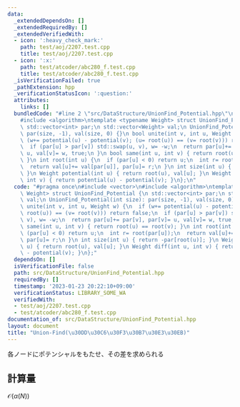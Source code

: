 ```yaml
---
data:
  _extendedDependsOn: []
  _extendedRequiredBy: []
  _extendedVerifiedWith:
  - icon: ':heavy_check_mark:'
    path: test/aoj/2207.test.cpp
    title: test/aoj/2207.test.cpp
  - icon: ':x:'
    path: test/atcoder/abc280_f.test.cpp
    title: test/atcoder/abc280_f.test.cpp
  _isVerificationFailed: true
  _pathExtension: hpp
  _verificationStatusIcon: ':question:'
  attributes:
    links: []
  bundledCode: "#line 2 \"src/DataStructure/UnionFind_Potential.hpp\"\n#include <vector>\n\
    #include <algorithm>\ntemplate <typename Weight> struct UnionFind_Potential {\n\
    \ std::vector<int> par;\n std::vector<Weight> val;\n UnionFind_Potential(int size):\
    \ par(size, -1), val(size, 0) {}\n bool unite(int v, int u, Weight w) {\n  if\
    \ (w+= potential(u) - potential(v); (u= root(u)) == (v= root(v))) return false;\n\
    \  if (par[u] > par[v]) std::swap(u, v), w= -w;\n  return par[u]+= par[v], par[v]=\
    \ u, val[v]= w, true;\n }\n bool same(int u, int v) { return root(u) == root(v);\
    \ }\n int root(int u) {\n  if (par[u] < 0) return u;\n  int r= root(par[u]);\n\
    \  return val[u]+= val[par[u]], par[u]= r;\n }\n int size(int u) { return -par[root(u)];\
    \ }\n Weight potential(int u) { return root(u), val[u]; }\n Weight diff(int u,\
    \ int v) { return potential(u) - potential(v); }\n};\n"
  code: "#pragma once\n#include <vector>\n#include <algorithm>\ntemplate <typename\
    \ Weight> struct UnionFind_Potential {\n std::vector<int> par;\n std::vector<Weight>\
    \ val;\n UnionFind_Potential(int size): par(size, -1), val(size, 0) {}\n bool\
    \ unite(int v, int u, Weight w) {\n  if (w+= potential(u) - potential(v); (u=\
    \ root(u)) == (v= root(v))) return false;\n  if (par[u] > par[v]) std::swap(u,\
    \ v), w= -w;\n  return par[u]+= par[v], par[v]= u, val[v]= w, true;\n }\n bool\
    \ same(int u, int v) { return root(u) == root(v); }\n int root(int u) {\n  if\
    \ (par[u] < 0) return u;\n  int r= root(par[u]);\n  return val[u]+= val[par[u]],\
    \ par[u]= r;\n }\n int size(int u) { return -par[root(u)]; }\n Weight potential(int\
    \ u) { return root(u), val[u]; }\n Weight diff(int u, int v) { return potential(u)\
    \ - potential(v); }\n};"
  dependsOn: []
  isVerificationFile: false
  path: src/DataStructure/UnionFind_Potential.hpp
  requiredBy: []
  timestamp: '2023-01-23 20:22:10+09:00'
  verificationStatus: LIBRARY_SOME_WA
  verifiedWith:
  - test/aoj/2207.test.cpp
  - test/atcoder/abc280_f.test.cpp
documentation_of: src/DataStructure/UnionFind_Potential.hpp
layout: document
title: "Union-Find(\u30DD\u30C6\u30F3\u30B7\u30E3\u30EB)"
---
```

各ノードにポテンシャルをもたせ、その差を求められる
## 計算量
$\mathcal{O}(\alpha(N))$
